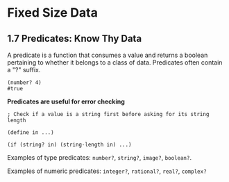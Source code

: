 # Fixed Size Data
## 1.7 Predicates: Know Thy Data
A predicate is a function that consumes a value and returns a boolean pertaining to whether it belongs to a class of data. Predicates often contain a "?" suffix.
```
(number? 4)
#true
```
**Predicates are useful for error checking**
```
; Check if a value is a string first before asking for its string length

(define in ...)
 
(if (string? in) (string-length in) ...)
```

Examples of type predicates: `number?`, `string?`, `image?`, `boolean?`.

Examples of numeric predicates:
`integer?`, `rational?`, `real?`, `complex?`
